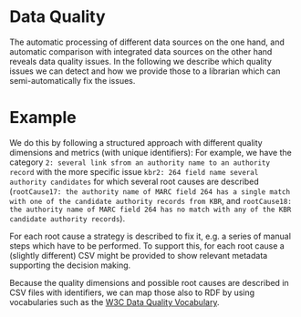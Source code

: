 # Data Quality

The automatic processing of different data sources on the one hand, and automatic comparison with integrated data sources on the other hand reveals data quality issues.
In the following we describe which quality issues we can detect and how we provide those to a librarian which can semi-automatically fix the issues.

# Example

We do this by following a structured approach with different quality dimensions and metrics (with unique identifiers):
For example, we have the category `2: several link sfrom an authority name to an authority record`
with the more specific issue `kbr2: 264 field name several authority candidates` for which several root causes are described (`rootCause17: the authority name of MARC field 264 has a single match with one of the candidate authority records from KBR`, and `rootCause18: the authority name of MARC field 264 has no match with any of the KBR candidate authority records`).

For each root cause a strategy is described to fix it, e.g. a series of manual steps which have to be performed.
To support this, for each root cause a (slightly different) CSV might be provided to show relevant metadata supporting the decision making.

Because the quality dimensions and possible root causes are described in CSV files with identifiers, we can map those also to RDF by using vocabularies such as the [W3C Data Quality Vocabulary](https://w3.org/TR/vocab-dqv/).
